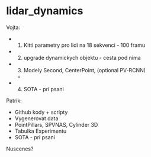 # lidar_dynamics

Vojta:
- 1) Kitti parametry pro lidi na 18 sekvenci - 100 framu
- 2) upgrade dynamickych objektu - cesta pod nima
- 3) Modely Second, CenterPoint, (optional PV-RCNN)
  - 
- 4) SOTA - pri psani

Patrik:
- Github kody + scripty
- Vygenerovat data
- PointPillars, SPVNAS, Cylinder 3D
- Tabulka Experimentu
- SOTA - pri psani

Nuscenes?
